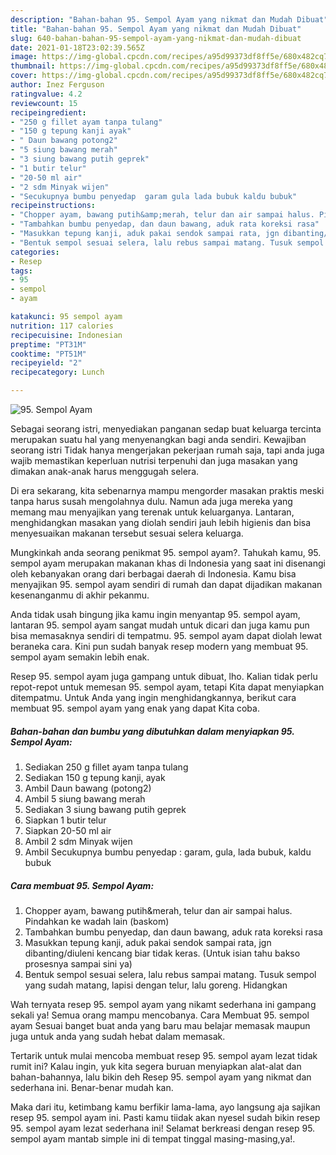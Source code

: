 ```yaml
---
description: "Bahan-bahan 95. Sempol Ayam yang nikmat dan Mudah Dibuat"
title: "Bahan-bahan 95. Sempol Ayam yang nikmat dan Mudah Dibuat"
slug: 640-bahan-bahan-95-sempol-ayam-yang-nikmat-dan-mudah-dibuat
date: 2021-01-18T23:02:39.565Z
image: https://img-global.cpcdn.com/recipes/a95d99373df8ff5e/680x482cq70/95-sempol-ayam-foto-resep-utama.jpg
thumbnail: https://img-global.cpcdn.com/recipes/a95d99373df8ff5e/680x482cq70/95-sempol-ayam-foto-resep-utama.jpg
cover: https://img-global.cpcdn.com/recipes/a95d99373df8ff5e/680x482cq70/95-sempol-ayam-foto-resep-utama.jpg
author: Inez Ferguson
ratingvalue: 4.2
reviewcount: 15
recipeingredient:
- "250 g fillet ayam tanpa tulang"
- "150 g tepung kanji ayak"
- " Daun bawang potong2"
- "5 siung bawang merah"
- "3 siung bawang putih geprek"
- "1 butir telur"
- "20-50 ml air"
- "2 sdm Minyak wijen"
- "Secukupnya bumbu penyedap  garam gula lada bubuk kaldu bubuk"
recipeinstructions:
- "Chopper ayam, bawang putih&amp;merah, telur dan air sampai halus. Pindahkan ke wadah lain (baskom)"
- "Tambahkan bumbu penyedap, dan daun bawang, aduk rata koreksi rasa"
- "Masukkan tepung kanji, aduk pakai sendok sampai rata, jgn dibanting/diuleni kencang biar tidak keras. (Untuk isian tahu bakso prosesnya sampai sini ya)"
- "Bentuk sempol sesuai selera, lalu rebus sampai matang. Tusuk sempol yang sudah matang, lapisi dengan telur, lalu goreng. Hidangkan"
categories:
- Resep
tags:
- 95
- sempol
- ayam

katakunci: 95 sempol ayam 
nutrition: 117 calories
recipecuisine: Indonesian
preptime: "PT31M"
cooktime: "PT51M"
recipeyield: "2"
recipecategory: Lunch

---
```



![95. Sempol Ayam](https://img-global.cpcdn.com/recipes/a95d99373df8ff5e/680x482cq70/95-sempol-ayam-foto-resep-utama.jpg)

Sebagai seorang istri, menyediakan panganan sedap buat keluarga tercinta merupakan suatu hal yang menyenangkan bagi anda sendiri. Kewajiban seorang istri Tidak hanya mengerjakan pekerjaan rumah saja, tapi anda juga wajib memastikan keperluan nutrisi terpenuhi dan juga masakan yang dimakan anak-anak harus menggugah selera.

Di era  sekarang, kita sebenarnya mampu mengorder masakan praktis meski tanpa harus susah mengolahnya dulu. Namun ada juga mereka yang memang mau menyajikan yang terenak untuk keluarganya. Lantaran, menghidangkan masakan yang diolah sendiri jauh lebih higienis dan bisa menyesuaikan makanan tersebut sesuai selera keluarga. 



Mungkinkah anda seorang penikmat 95. sempol ayam?. Tahukah kamu, 95. sempol ayam merupakan makanan khas di Indonesia yang saat ini disenangi oleh kebanyakan orang dari berbagai daerah di Indonesia. Kamu bisa menyajikan 95. sempol ayam sendiri di rumah dan dapat dijadikan makanan kesenanganmu di akhir pekanmu.

Anda tidak usah bingung jika kamu ingin menyantap 95. sempol ayam, lantaran 95. sempol ayam sangat mudah untuk dicari dan juga kamu pun bisa memasaknya sendiri di tempatmu. 95. sempol ayam dapat diolah lewat beraneka cara. Kini pun sudah banyak resep modern yang membuat 95. sempol ayam semakin lebih enak.

Resep 95. sempol ayam juga gampang untuk dibuat, lho. Kalian tidak perlu repot-repot untuk memesan 95. sempol ayam, tetapi Kita dapat menyiapkan ditempatmu. Untuk Anda yang ingin menghidangkannya, berikut cara membuat 95. sempol ayam yang enak yang dapat Kita coba.

<!--inarticleads1-->

##### Bahan-bahan dan bumbu yang dibutuhkan dalam menyiapkan 95. Sempol Ayam:

1. Sediakan 250 g fillet ayam tanpa tulang
1. Sediakan 150 g tepung kanji, ayak
1. Ambil  Daun bawang (potong2)
1. Ambil 5 siung bawang merah
1. Sediakan 3 siung bawang putih geprek
1. Siapkan 1 butir telur
1. Siapkan 20-50 ml air
1. Ambil 2 sdm Minyak wijen
1. Ambil Secukupnya bumbu penyedap : garam, gula, lada bubuk, kaldu bubuk




<!--inarticleads2-->

##### Cara membuat 95. Sempol Ayam:

1. Chopper ayam, bawang putih&amp;merah, telur dan air sampai halus. Pindahkan ke wadah lain (baskom)
1. Tambahkan bumbu penyedap, dan daun bawang, aduk rata koreksi rasa
1. Masukkan tepung kanji, aduk pakai sendok sampai rata, jgn dibanting/diuleni kencang biar tidak keras. (Untuk isian tahu bakso prosesnya sampai sini ya)
1. Bentuk sempol sesuai selera, lalu rebus sampai matang. Tusuk sempol yang sudah matang, lapisi dengan telur, lalu goreng. Hidangkan




Wah ternyata resep 95. sempol ayam yang nikamt sederhana ini gampang sekali ya! Semua orang mampu mencobanya. Cara Membuat 95. sempol ayam Sesuai banget buat anda yang baru mau belajar memasak maupun juga untuk anda yang sudah hebat dalam memasak.

Tertarik untuk mulai mencoba membuat resep 95. sempol ayam lezat tidak rumit ini? Kalau ingin, yuk kita segera buruan menyiapkan alat-alat dan bahan-bahannya, lalu bikin deh Resep 95. sempol ayam yang nikmat dan sederhana ini. Benar-benar mudah kan. 

Maka dari itu, ketimbang kamu berfikir lama-lama, ayo langsung aja sajikan resep 95. sempol ayam ini. Pasti kamu tiidak akan nyesel sudah bikin resep 95. sempol ayam lezat sederhana ini! Selamat berkreasi dengan resep 95. sempol ayam mantab simple ini di tempat tinggal masing-masing,ya!.


